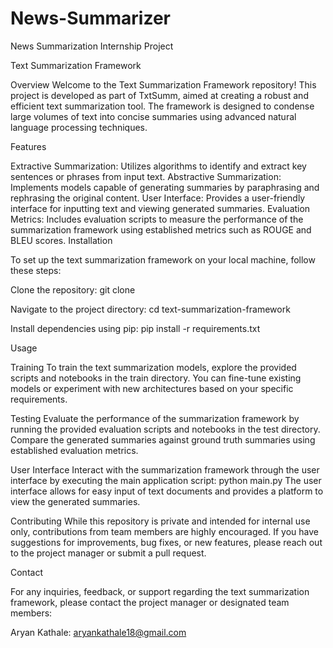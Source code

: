 # News-Summarizer
News Summarization
Internship Project

Text Summarization Framework

Overview Welcome to the Text Summarization Framework repository! This project is developed as part of TxtSumm, aimed at creating a robust and efficient text summarization tool. The framework is designed to condense large volumes of text into concise summaries using advanced natural language processing techniques.

Features

Extractive Summarization: Utilizes algorithms to identify and extract key sentences or phrases from input text.
Abstractive Summarization: Implements models capable of generating summaries by paraphrasing and rephrasing the original content.
User Interface: Provides a user-friendly interface for inputting text and viewing generated summaries.
Evaluation Metrics: Includes evaluation scripts to measure the performance of the summarization framework using established metrics such as ROUGE and BLEU scores.
Installation

To set up the text summarization framework on your local machine, follow these steps:

Clone the repository: git clone

Navigate to the project directory: cd text-summarization-framework

Install dependencies using pip: pip install -r requirements.txt

Usage

Training To train the text summarization models, explore the provided scripts and notebooks in the train directory. You can fine-tune existing models or experiment with new architectures based on your specific requirements.

Testing Evaluate the performance of the summarization framework by running the provided evaluation scripts and notebooks in the test directory. Compare the generated summaries against ground truth summaries using established evaluation metrics.

User Interface Interact with the summarization framework through the user interface by executing the main application script: python main.py The user interface allows for easy input of text documents and provides a platform to view the generated summaries.

Contributing While this repository is private and intended for internal use only, contributions from team members are highly encouraged. If you have suggestions for improvements, bug fixes, or new features, please reach out to the project manager or submit a pull request.

Contact

For any inquiries, feedback, or support regarding the text summarization framework, please contact the project manager or designated team members:

Aryan Kathale: aryankathale18@gmail.com
